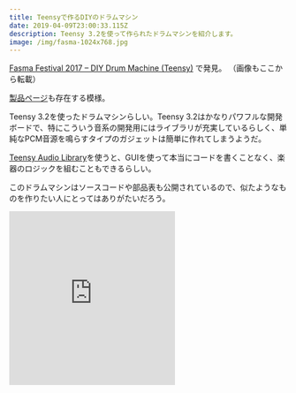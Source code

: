 ```yaml
---
title: Teensyで作るDIYのドラムマシン
date: 2019-04-09T23:00:33.115Z
description: Teensy 3.2を使って作られたドラムマシンを紹介します。
image: /img/fasma-1024x768.jpg
---
```

[Fasma Festival 2017 – DIY Drum Machine (Teensy)](http://tomashg.com/?p=1324) で発見。
（画像もここから転載）

[製品ページ](http://ghzlabs.com/instruments/fasma-2017-drum-machine/)も存在する模様。

Teensy 3.2を使ったドラムマシンらしい。Teensy 3.2はかなりパワフルな開発ボードで、特にこういう音系の開発用にはライブラリが充実しているらしく、単純なPCM音源を鳴らすタイプのガジェットは簡単に作れてしまうようだ。

[Teensy Audio Library](https://www.pjrc.com/tmp/gui/?info=unknown)を使うと、GUIを使って本当にコードを書くことなく、楽器のロジックを組むこともできるらしい。

このドラムマシンはソースコードや部品表も公開されているので、似たようなものを作りたい人にとってはありがたいだろう。

<iframe width="auto" height="315" src="https://www.youtube.com/embed/E9JRIe1dBe0" frameborder="0" allow="accelerometer; autoplay; encrypted-media; gyroscope; picture-in-picture" allowfullscreen></iframe>

